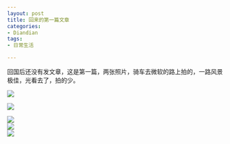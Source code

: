 ```yaml
---
layout: post
title: 回来的第一篇文章
categories:
- Diandian
tags:
- 日常生活

---
```

<p>回国后还没有发文章，这是第一篇，两张照片，骑车去微软的路上拍的，一路风景极佳，光看去了，拍的少。</p>
<p><img src="http://m3.img.srcdd.com/farm5/d/2012/0627/10/0BDFD4E874ABB1CC9B80F80777BFAB56_B500_900_491_348.PNG" /></p>
<p><img src="http://m3.img.srcdd.com/farm5/d/2012/0627/10/DF0EFBB5877E752C6DCFE5ADA41BE5F1_B500_900_500_374.JPEG" /></p>
<p><img src="http://m3.img.srcdd.com/farm5/d/2012/0627/10/902AFE0EC66A1C068881A4925FE89EE4_B500_900_500_374.JPEG" /><br /><img src="http://m1.img.srcdd.com/farm4/d/2012/0627/10/5C113A376B8D389B3E47E5022E1C9217_B500_900_500_374.JPEG" /><br /><img src="http://m3.img.srcdd.com/farm4/d/2012/0627/10/BB8EB92CD1B3095DDF0F7BF343EF8AB6_B500_900_500_374.JPEG" /><br /><br /></p>
<p></p>
